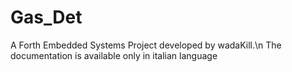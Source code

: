 # Gas_Det
A Forth Embedded Systems Project developed by wadaKill.\n
The documentation is available only in italian language
